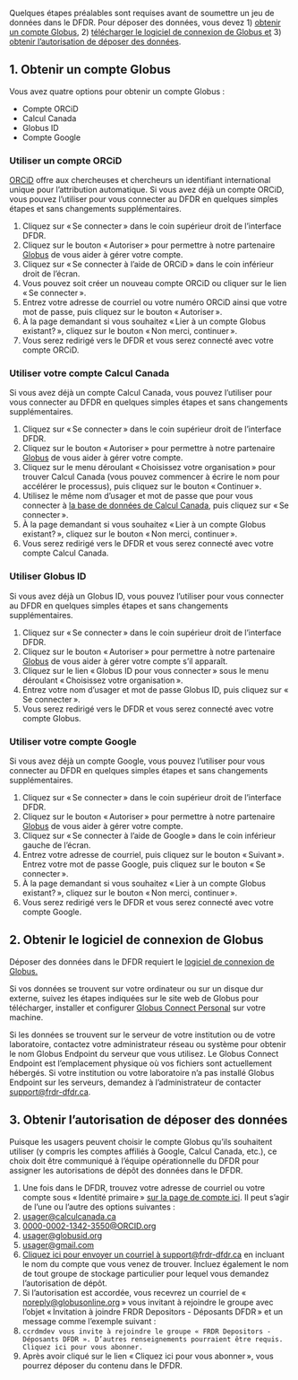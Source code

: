 Quelques étapes préalables sont requises avant de soumettre un jeu de données dans le DFDR. Pour déposer des données, vous devez 1) [obtenir un compte Globus](avant_d'utiliser.md#1-obtenir-un-compte-globus), 2) [télécharger le logiciel de connexion de Globus et](avant_d'utiliser.md#2-obtenir-le-logiciel-de-connexion-de-globus) 3) [obtenir l’autorisation de déposer des données](avant_d'utiliser.md#3-obtenir-lautorisation-de-deposer-des-donnees).

## 1. Obtenir un compte Globus

Vous avez quatre options pour obtenir un compte Globus :
* Compte ORCiD
* Calcul Canada
* Globus ID
* Compte Google

### Utiliser un compte ORCiD
[ORCiD](https://orcid.org/) offre aux chercheuses et chercheurs un identifiant international unique pour l’attribution automatique.
Si vous avez déjà un compte ORCiD, vous pouvez l’utiliser pour vous connecter au DFDR en quelques simples étapes et sans changements supplémentaires.

1. Cliquez sur « Se connecter » dans le coin supérieur droit de l’interface DFDR.
2. Cliquez sur le bouton « Autoriser » pour permettre à notre partenaire [Globus](https://www.globus.org/) de vous aider à gérer votre compte.
3. Cliquez sur « Se connecter à l’aide de ORCiD » dans le coin inférieur droit de l’écran.
4. Vous pouvez soit créer un nouveau compte ORCiD ou cliquer sur le lien « Se connecter ».
5. Entrez votre adresse de courriel ou votre numéro ORCiD ainsi que votre mot de passe, puis cliquez sur le bouton « Autoriser ».
6. À la page demandant si vous souhaitez « Lier à un compte Globus existant? », cliquez sur le bouton « Non merci, continuer ».
7. Vous serez redirigé vers le DFDR et vous serez connecté avec votre compte ORCiD.

### Utiliser votre compte Calcul Canada
Si vous avez déjà un compte Calcul Canada, vous pouvez l’utiliser pour vous connecter au DFDR en quelques simples étapes et sans changements supplémentaires.

1. Cliquez sur « Se connecter » dans le coin supérieur droit de l’interface DFDR.
2. Cliquez sur le bouton « Autoriser » pour permettre à notre partenaire [Globus](https://www.globus.org/) de vous aider à gérer votre compte.
3. Cliquez sur le menu déroulant « Choisissez votre organisation » pour trouver Calcul Canada (vous pouvez commencer à écrire le nom pour accélérer le processus), puis cliquez sur le bouton « Continuer ».
4. Utilisez le même nom d’usager et mot de passe que pour vous connecter à [la base de données de Calcul Canada](https://ccdb.computecanada.ca/security/login), puis cliquez sur « Se connecter ».
5. À la page demandant si vous souhaitez « Lier à un compte Globus existant? », cliquez sur le bouton « Non merci, continuer ».
6. Vous serez redirigé vers le DFDR et vous serez connecté avec votre compte Calcul Canada.

### Utiliser Globus ID
Si vous avez déjà un Globus ID, vous pouvez l’utiliser pour vous connecter au DFDR en quelques simples étapes et sans changements supplémentaires.

1. Cliquez sur « Se connecter » dans le coin supérieur droit de l’interface DFDR.
2. Cliquez sur le bouton « Autoriser » pour permettre à notre partenaire [Globus](https://www.globus.org/) de vous aider à gérer votre compte s’il apparaît.
3. Cliquez sur le lien « Globus ID pour vous connecter » sous le menu déroulant « Choisissez votre organisation ».
4. Entrez votre nom d’usager et mot de passe Globus ID, puis cliquez sur « Se connecter ».
5. Vous serez redirigé vers le DFDR et vous serez connecté avec votre compte Globus.

### Utiliser votre compte Google
Si vous avez déjà un compte Google, vous pouvez l’utiliser pour vous connecter au DFDR en quelques simples étapes et sans changements supplémentaires.

1. Cliquez sur « Se connecter » dans le coin supérieur droit de l’interface DFDR.
2. Cliquez sur le bouton « Autoriser » pour permettre à notre partenaire [Globus](https://www.globus.org/) de vous aider à gérer votre compte.
3. Cliquez sur « Se connecter à l’aide de Google » dans le coin inférieur gauche de l’écran.
4. Entrez votre adresse de courriel, puis cliquez sur le bouton « Suivant ». Entrez votre mot de passe Google, puis cliquez sur le bouton « Se connecter ».
5. À la page demandant si vous souhaitez « Lier à un compte Globus existant? », cliquez sur le bouton « Non merci, continuer ».
6. Vous serez redirigé vers le DFDR et vous serez connecté avec votre compte Google.

## 2. Obtenir le logiciel de connexion de Globus
Déposer des données dans le DFDR requiert le [logiciel de connexion de Globus.](https://www.globus.org/globus-connect)

Si vos données se trouvent sur votre ordinateur ou sur un disque dur externe, suivez les étapes indiquées sur le site web de Globus pour télécharger, installer et configurer [Globus Connect Personal](https://www.globus.org/globus-connect-personal) sur votre machine.

Si les données se trouvent sur le serveur de votre institution ou de votre laboratoire, contactez votre administrateur réseau ou système pour obtenir le nom Globus Endpoint du serveur que vous utilisez. Le Globus Connect Endpoint est l’emplacement physique où vos fichiers sont actuellement hébergés. Si votre institution ou votre laboratoire n’a pas installé Globus Endpoint sur les serveurs, demandez à l’administrateur de contacter [support@frdr-dfdr.ca](mailto:support@frdr-dfdr.ca).

## 3. Obtenir l’autorisation de déposer des données

Puisque les usagers peuvent choisir le compte Globus qu’ils souhaitent utiliser (y compris les comptes affiliés à Google, Calcul Canada, etc.), ce choix doit être communiqué à l’équipe opérationnelle du DFDR pour assigner les autorisations de dépôt des données dans le DFDR.

1. Une fois dans le DFDR, trouvez votre adresse de courriel ou votre compte sous « Identité primaire » [sur la page de compte ici](https://globus.frdr.ca/globus-app/account). Il peut s’agir de l’une ou l’autre des options suivantes :
2. usager@calculcanada.ca
3. 0000-0002-1342-3550@ORCID.org
4. usager@globusid.org
5. usager@gmail.com
6. [Cliquez ici pour envoyer un courriel à support@frdr-dfdr.ca](mailto:support@frdr-dfdr.ca) en incluant le nom du compte que vous venez de trouver. Incluez également le nom de tout groupe de stockage particulier pour lequel vous demandez l’autorisation de dépôt.
7. Si l’autorisation est accordée, vous recevrez un courriel de « noreply@globusonline.org » vous invitant à rejoindre le groupe avec l’objet « Invitation à joindre FRDR Depositors - Déposants DFDR » et un message comme l’exemple suivant :
8. ```ccrdmdev vous invite à rejoindre le groupe « FRDR Depositors - Déposants DFDR ». D’autres renseignements pourraient être requis. Cliquez ici pour vous abonner.```
9. Après avoir cliqué sur le lien « Cliquez ici pour vous abonner », vous pourrez déposer du contenu dans le DFDR.

